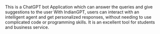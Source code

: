 This is a ChatGPT bot Application which can answer the queries and give suggestions to the user
With IndianGPT, users can interact with an intelligent agent and get personalized responses, without needing to use complicated code or programming skills. It is an excellent tool for students and business service.
